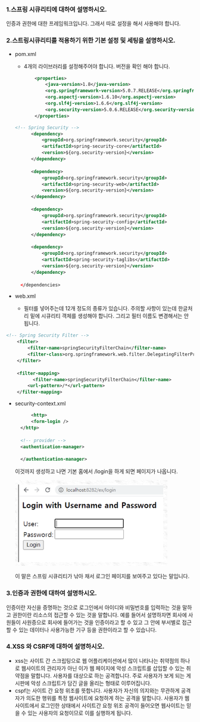 ### 1.스프링 시큐리티에 대하여 설명하시오.

 인증과 권한에 대한 프레임워크입니다. 그래서 따로 설정을 해서 사용해야 합니다.

### 2.스트링시큐리티를 적용하기 위한 기본 설정 및 세팅을 설명하시오.

* pom.xml

  - 4개의 라이브러리를 설정해주어야 합니다. 버전을 확인 해야 합니다. 

    ```xml
    	<properties>
    		<java-version>1.8</java-version>
    		<org.springframework-version>5.0.7.RELEASE</org.springframework-version>
    		<org.aspectj-version>1.6.10</org.aspectj-version>
    		<org.slf4j-version>1.6.6</org.slf4j-version>
    		<org.security-version>5.0.6.RELEASE</org.security-version>
    	</properties>
    ```

  ```xml
  <!-- Spring Security -->
  		<dependency>
  			<groupId>org.springframework.security</groupId>
  			<artifactId>spring-security-core</artifactId>
  			<version>${org.security-version}</version>
  		</dependency>
  
  		<dependency>
  			<groupId>org.springframework.security</groupId>
  			<artifactId>spring-security-web</artifactId>
  			<version>${org.security-version}</version>
  		</dependency>
  
  		<dependency>
  			<groupId>org.springframework.security</groupId>
  			<artifactId>spring-security-config</artifactId>
  			<version>${org.security-version}</version>
  		</dependency>
  
  		<dependency>
  			<groupId>org.springframework.security</groupId>
  			<artifactId>spring-security-taglibs</artifactId>
  			<version>${org.security-version}</version>
  		</dependency>
  
  	</dependencies>
  
  ```

- web.xml

  - 필터를 넣어주는데 12개 정도의 종류가 있습니다. 주의할 사항이 있는데 한글처리 밑에 시큐리티 객체를 생성해야 합니다. 그리고 필터 이름도 변경해서는 안 됩니다.

    

```xml
<!-- Spring Security Filter -->
    <filter>
        <filter-name>springSecurityFilterChain</filter-name>
        <filter-class>org.springframework.web.filter.DelegatingFilterProxy</filter-class>
    </filter>
 
    <filter-mapping>
          <filter-name>springSecurityFilterChain</filter-name>
        <url-pattern>/*</url-pattern>
    </filter-mapping>
```

- security-context.xml

  ```xml
    	<http> 
  		<form-login />
  	</http> 
  	
  	<!-- provider --> 
  	<authentication-manager>
  
  	</authentication-manager>
  ```

  이것까지 생성하고 나면 기본 홈에서 /login을 하게 되면 페이지가 나옵니다.

  ![](https://github.com/tjaqpfflsk/hello/blob/main/%EB%A1%9C%EA%B7%B8%EC%9D%B8%20%ED%8E%98%EC%9D%B4%EC%A7%80.PNG?raw=true)

  이 말은 스프링 시큐리티가 낚아 채서 로그인 페이지를 보여주고 있다는 말입니다.

### 3.인증과 권한에 대하여 설명하시오.

 인증이란 자신을 증명하는 것으로 로그인에서 아이디와 비밀번호를 입력하는 것을 말하고 권한이란 리소스의 접근할 수 있는 것을 말합니다. 예를 들어서 설명하자면 회사에 사원들이 사원증으로 회사에 들어가는 것을 인증이라고 할 수 있고 그 안에 부서별로 접근할 수 있는 데이터나 사용가능한 기구 등을 권한이라고 할 수 있습니다.

### 4.XSS 와 CSRF에 대하여 설명하시오.

- xss는 사이트 간 스크립팅으로 웹 어플리케이션에서 많이 나타나는 취약점의 하나로 웹사이트의 관리자가 아닌 이가 웹 페이지에 악성 스크립트를 삽입할 수 있는 취약점을 말합니다. 사용자를 대상으로 하는 공격합니다. 주로 사용자가 보게 되는 게시판에 악성 스크립트가 담긴 글을 올리는 형태로 이루어집니다. 
- cspf는 사이트 간 요청 위조를 뜻합니다. 사용자가 자신의 의지와는 무관하게 공격자가 의도한 행위를 특정 웹사이트에 요청하게 하는 공격을 말합니다. 사용자가 웹사이트에서 로그인한 상태에서 사이트간 요청 위조 공격이 들어오면 웹사이트는 믿을 수 있는 사용자의 요청이므로 이를 실행하게 됩니다. 
